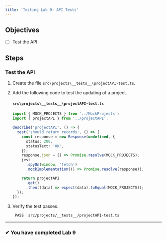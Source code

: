 ```yaml
---
title: 'Testing Lab 9: API Tests'
---
```


## Objectives

- [ ] Test the API

## Steps

### Test the API

1. Create the file `src\projects\__tests__\projectAPI-test.ts`.
1. Add the following code to test the updating of a project.

   #### `src\projects\__tests__\projectAPI-test.ts`

   ```ts
   import { MOCK_PROJECTS } from '../MockProjects';
   import { projectAPI } from '../projectAPI';

   describe('projectAPI', () => {
     test('should return records', () => {
       const response = new Response(undefined, {
         status: 200,
         statusText: 'OK',
       });
       response.json = () => Promise.resolve(MOCK_PROJECTS);
       jest
         .spyOn(window, 'fetch')
         .mockImplementation(() => Promise.resolve(response));

       return projectAPI
         .get()
         .then((data) => expect(data).toEqual(MOCK_PROJECTS));
     });
   });
   ```

1. Verify the test passes.

   ```shell
    PASS  src/projects/__tests__/projectAPI-test.ts
   ```

---

### &#10004; You have completed Lab 9

